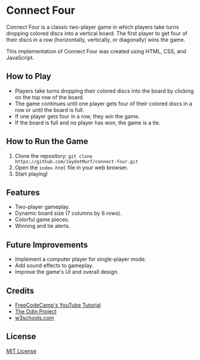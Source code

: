 # Connect Four

Connect Four is a classic two-player game in which players take turns dropping colored discs into a vertical board. The first player to get four of their discs in a row (horizontally, vertically, or diagonally) wins the game. 

This implementation of Connect Four was created using HTML, CSS, and JavaScript.

## How to Play

- Players take turns dropping their colored discs into the board by clicking on the top row of the board.
- The game continues until one player gets four of their colored discs in a row or until the board is full.
- If one player gets four in a row, they win the game.
- If the board is full and no player has won, the game is a tie.

## How to Run the Game

1. Clone the repository: `git clone https://github.com/JaydotMurf/connect-four.git`
2. Open the `index.html` file in your web browser.
3. Start playing!

## Features

- Two-player gameplay.
- Dynamic board size (7 columns by 6 rows).
- Colorful game pieces.
- Winning and tie alerts.

## Future Improvements

- Implement a computer player for single-player mode.
- Add sound effects to gameplay.
- Improve the game's UI and overall design.

## Credits

- [FreeCodeCamp's YouTube Tutorial](https://www.youtube.com/watch?v=Connect4lubNnve4)
- [The Odin Project](https://www.theodinproject.com/paths/full-stack-javascript/courses/javascript/lessons/connect-four)
- [w3schools.com](https://www.w3schools.com/)

## License

[MIT License](https://opensource.org/licenses/MIT)
